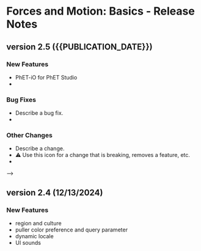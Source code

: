 # Forces and Motion: Basics - Release Notes
<!-- 
Instructions:
* Replace {{SIM_TITLE}} with the simulation title.
* Replace {{VERSION}} with the version number, in MAJOR.MINOR format, e.g. "1.2".
* For a published version, replace {{PUBLICATION_DATE}} with the publication date, in year-month-day format, e.g. "2025-05-16".
* For a version that has not been published yet, replace {{PUBLICATION_DATE}} with "in progress".
* For a 1.0 release, only the 1.0 heading and date is needed. This includes ports of legacy sims.
* Developer and designer should collaborate on what to include for any release beyond 1.0. 
* For each new version, add a section to the top of these release notes - reverse chronological order, with the most-recent version at the top.

For an exemplar, see https://github.com/phetsims/balancing-chemical-equations/blob/main/doc/release-notes.md
-->


## version 2.5 ({{PUBLICATION_DATE}})

### New Features
* PhET-iO for PhET Studio
* 

### Bug Fixes
* Describe a bug fix.
* 

### Other Changes
* Describe a change.
* ⚠️ Use this icon for a change that is breaking, removes a feature, etc. 
*
-->
## version 2.4 (12/13/2024)

### New Features
* region and culture
* puller color preference and query parameter
* dynamic locale
* UI sounds
